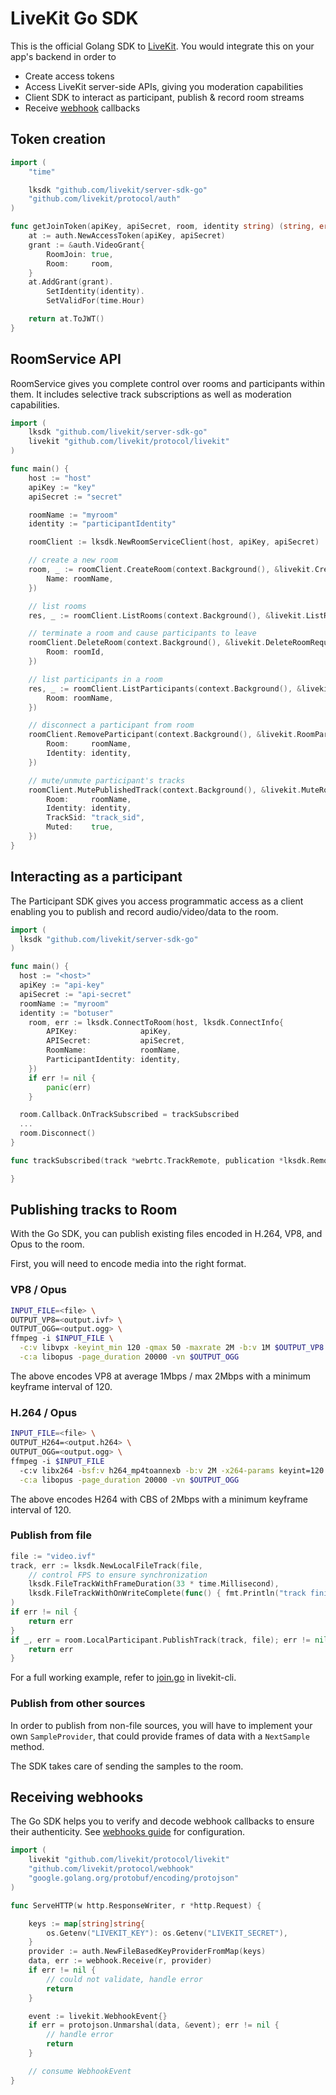 # LiveKit Go SDK

This is the official Golang SDK to [LiveKit](https://docs.livekit.io). You would integrate this on your app's backend in order to

- Create access tokens
- Access LiveKit server-side APIs, giving you moderation capabilities
- Client SDK to interact as participant, publish & record room streams
- Receive [webhook](https://docs.livekit.io/guides/webhooks/) callbacks

## Token creation

```go
import (
	"time"

	lksdk "github.com/livekit/server-sdk-go"
	"github.com/livekit/protocol/auth"
)

func getJoinToken(apiKey, apiSecret, room, identity string) (string, error) {
	at := auth.NewAccessToken(apiKey, apiSecret)
	grant := &auth.VideoGrant{
		RoomJoin: true,
		Room:     room,
	}
	at.AddGrant(grant).
		SetIdentity(identity).
		SetValidFor(time.Hour)

	return at.ToJWT()
}
```

## RoomService API

RoomService gives you complete control over rooms and participants within them. It includes selective track subscriptions as well as moderation capabilities.

```go
import (
	lksdk "github.com/livekit/server-sdk-go"
	livekit "github.com/livekit/protocol/livekit"
)

func main() {
	host := "host"
	apiKey := "key"
	apiSecret := "secret"

	roomName := "myroom"
	identity := "participantIdentity"

    roomClient := lksdk.NewRoomServiceClient(host, apiKey, apiSecret)

    // create a new room
    room, _ := roomClient.CreateRoom(context.Background(), &livekit.CreateRoomRequest{
		Name: roomName,
	})

    // list rooms
    res, _ := roomClient.ListRooms(context.Background(), &livekit.ListRoomsRequest{})

    // terminate a room and cause participants to leave
    roomClient.DeleteRoom(context.Background(), &livekit.DeleteRoomRequest{
		Room: roomId,
	})

    // list participants in a room
    res, _ := roomClient.ListParticipants(context.Background(), &livekit.ListParticipantsRequest{
		Room: roomName,
	})

    // disconnect a participant from room
    roomClient.RemoveParticipant(context.Background(), &livekit.RoomParticipantIdentity{
		Room:     roomName,
		Identity: identity,
	})

    // mute/unmute participant's tracks
    roomClient.MutePublishedTrack(context.Background(), &livekit.MuteRoomTrackRequest{
		Room:     roomName,
		Identity: identity,
		TrackSid: "track_sid",
		Muted:    true,
	})
}
```

## Interacting as a participant

The Participant SDK gives you access programmatic access as a client enabling you to publish and record audio/video/data to the room.

```go
import (
  lksdk "github.com/livekit/server-sdk-go"
)

func main() {
  host := "<host>"
  apiKey := "api-key"
  apiSecret := "api-secret"
  roomName := "myroom"
  identity := "botuser"
	room, err := lksdk.ConnectToRoom(host, lksdk.ConnectInfo{
		APIKey:              apiKey,
		APISecret:           apiSecret,
		RoomName:            roomName,
		ParticipantIdentity: identity,
	})
	if err != nil {
		panic(err)
	}

  room.Callback.OnTrackSubscribed = trackSubscribed
  ...
  room.Disconnect()
}

func trackSubscribed(track *webrtc.TrackRemote, publication *lksdk.RemoteTrackPublication, rp *lksdk.RemoteParticipant) {

}
```

## Publishing tracks to Room

With the Go SDK, you can publish existing files encoded in H.264, VP8, and Opus to the room.

First, you will need to encode media into the right format.

### VP8 / Opus

```bash
INPUT_FILE=<file> \
OUTPUT_VP8=<output.ivf> \
OUTPUT_OGG=<output.ogg> \
ffmpeg -i $INPUT_FILE \
  -c:v libvpx -keyint_min 120 -qmax 50 -maxrate 2M -b:v 1M $OUTPUT_VP8 \
  -c:a libopus -page_duration 20000 -vn $OUTPUT_OGG
```

The above encodes VP8 at average 1Mbps / max 2Mbps with a minimum keyframe interval of 120.  

### H.264 / Opus

```bash
INPUT_FILE=<file> \
OUTPUT_H264=<output.h264> \
OUTPUT_OGG=<output.ogg> \
ffmpeg -i $INPUT_FILE
  -c:v libx264 -bsf:v h264_mp4toannexb -b:v 2M -x264-params keyint=120 -max_delay 0 -bf 0 $OUTPUT_H264 \
  -c:a libopus -page_duration 20000 -vn $OUTPUT_OGG
```

The above encodes H264 with CBS of 2Mbps with a minimum keyframe interval of 120.

### Publish from file

```go
file := "video.ivf"
track, err := lksdk.NewLocalFileTrack(file,
	// control FPS to ensure synchronization
	lksdk.FileTrackWithFrameDuration(33 * time.Millisecond),
	lksdk.FileTrackWithOnWriteComplete(func() { fmt.Println("track finished") }),
)
if err != nil {
    return err
}
if _, err = room.LocalParticipant.PublishTrack(track, file); err != nil {
    return err
}
```

For a full working example, refer to [join.go](https://github.com/livekit/livekit-cli/blob/main/cmd/livekit-cli/join.go) in livekit-cli.

### Publish from other sources

In order to publish from non-file sources, you will have to implement your own `SampleProvider`, that could provide frames of data with a `NextSample` method.

The SDK takes care of sending the samples to the room.

## Receiving webhooks

The Go SDK helps you to verify and decode webhook callbacks to ensure their authenticity.
See [webhooks guide](https://docs.livekit.io/guides/webhooks) for configuration.

```go
import (
	livekit "github.com/livekit/protocol/livekit"
	"github.com/livekit/protocol/webhook"
	"google.golang.org/protobuf/encoding/protojson"
)

func ServeHTTP(w http.ResponseWriter, r *http.Request) {

	keys := map[string]string{
		os.Getenv("LIVEKIT_KEY"): os.Getenv("LIVEKIT_SECRET"),
	}
	provider := auth.NewFileBasedKeyProviderFromMap(keys)
	data, err := webhook.Receive(r, provider)
	if err != nil {
		// could not validate, handle error
		return
	}

	event := livekit.WebhookEvent{}
	if err = protojson.Unmarshal(data, &event); err != nil {
		// handle error
		return
	}

	// consume WebhookEvent
}
```

